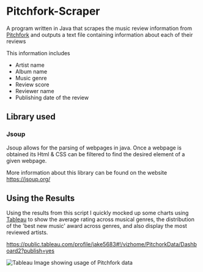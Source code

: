 # Pitchfork-Scraper
A program written in Java that scrapes the music review information from [Pitchfork](https://pitchfork.com/) and outputs a text file containing information about each of their reviews

This information includes 

- Artist name
- Album name
- Music genre
- Review score
- Reviewer name
- Publishing date of the review

## Library used

### Jsoup

Jsoup allows for the parsing of webpages in java. Once a webpage is obtained its Html & CSS can be filtered to find the desired element of a given webpage. 

More information about this library can be found on the website https://jsoup.org/



## Using the Results

Using the results from this script I quickly mocked up some charts using [Tableau](https://www.tableau.com/en-gb) to show the average rating across musical genres, the distribution of the 'best new music' award across genres, and also display the most reviewed artists.

https://public.tableau.com/profile/jake5683#!/vizhome/PitchorkData/Dashboard2?publish=yes

![Tableau Image showing usage of Pitchfork data](https://i.imgur.com/krChZYa.png)



